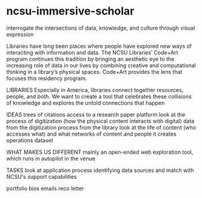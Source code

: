 # ncsu-immersive-scholar


interrogate the intersections of data, knowledge, and culture through visual expression

Libraries have long been places where people have explored new ways of interacting with information and data. The NCSU Libraries’ Code+Art program continues this tradition by bringing an aesthetic eye to the increasing role of data in our lives by combining creative and computational thinking in a library’s physical spaces. Code+Art provides the lens that focuses this residency program.

LIBRARIES
  Especially in America, libraries connect together resources, people, and both.
  We want to create a tool that celebrates these collisions of knowledge and explores the untold connections that happen

IDEAS
  trees of citations
    access to a research paper platform
  look at the process of digitization (how the physical content interacts with digital)
    data from the digitization process from the library
  look at the life of content (who accesses what) and what networks of content and people it creates
    operations dataset

WHAT MAKES US DIFFERENT
  mainly an open-ended web exploration tool, which runs in autopilot in the venue

TASKS
  look at application process
  identifying data sources and match with NCSU's support capabilities
  
  portfolio
  bios
  emails
  reco letter


